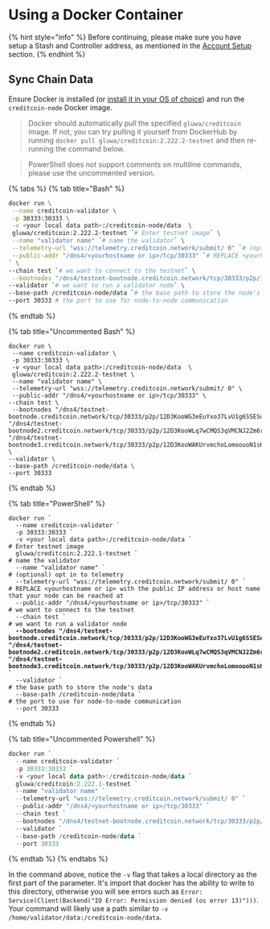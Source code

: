 # Using a Docker Container

{% hint style="info" %}
Before continuing, please make sure you have setup a Stash and Controller address, as mentioned in the [Account Setup](../wallets/account-setup.md) section.
{% endhint %}

## Sync Chain Data <a href="#sync-chain-data.1" id="sync-chain-data.1"></a>

Ensure Docker is installed (or [install it in your OS of choice](https://docs.docker.com/engine/install/)) and run the `creditcoin-node` Docker image.

> Docker should automatically pull the specified `gluwa/creditcoin` image. If not, you can try pulling it yourself from DockerHub by running `docker pull gluwa/creditcoin:2.222.2-testnet` and then re-running the command below.

> PowerShell does not support comments on multiline commands, please use the uncommented version.

{% tabs %}
{% tab title="Bash" %}
```bash
docker run \
 --name creditcoin-validator \
 -p 30333:30333 \
 -v <your local data path>:/creditcoin-node/data  \
 gluwa/creditcoin:2.222.2-testnet `# Enter testnet image` \
 --name "validator name" `# name the validator` \
 --telemetry-url "wss://telemetry.creditcoin.network/submit/ 0" `# (optional) opt in to telemetry` \
 --public-addr "/dns4/<yourhostname or ip>/tcp/30333" `# REPLACE <yourhostname or ip> with the public IP address or host name that your node can be reached at
` \
--chain test `# we want to connect to the testnet` \
 --bootnodes "/dns4/testnet-bootnode.creditcoin.network/tcp/30333/p2p/12D3KooWG3eEuYxo37LvU1g6SSESu4i9TQ8FrZmJcjvdys7eA3cH" "/dns4/testnet-bootnode2.creditcoin.network/tcp/30333/p2p/12D3KooWLq7wCMQS3qVMCNJ2Zm6rYuYh74cM99i9Tm8PMdqJPDzb" "/dns4/testnet-bootnode3.creditcoin.network/tcp/30333/p2p/12D3KooWAKUrvmchoLomoouoN1sKfF9kq8dYtCVFvtPuvqp7wFBS" \
--validator `# we want to run a validator node` \
--base-path /creditcoin-node/data `# the base path to store the node's data` \
--port 30333 # the port to use for node-to-node communication
```
{% endtab %}

{% tab title="Uncommented Bash" %}
```
docker run \
 --name creditcoin-validator \
 -p 30333:30333 \
 -v <your local data path>:/creditcoin-node/data  \
 gluwa/creditcoin:2.222.2-testnet \
 --name "validator name" \
 --telemetry-url "wss://telemetry.creditcoin.network/submit/ 0" \
 --public-addr "/dns4/<yourhostname or ip>/tcp/30333" \
--chain test \
 --bootnodes "/dns4/testnet-bootnode.creditcoin.network/tcp/30333/p2p/12D3KooWG3eEuYxo37LvU1g6SSESu4i9TQ8FrZmJcjvdys7eA3cH" "/dns4/testnet-bootnode2.creditcoin.network/tcp/30333/p2p/12D3KooWLq7wCMQS3qVMCNJ2Zm6rYuYh74cM99i9Tm8PMdqJPDzb" "/dns4/testnet-bootnode3.creditcoin.network/tcp/30333/p2p/12D3KooWAKUrvmchoLomoouoN1sKfF9kq8dYtCVFvtPuvqp7wFBS" \
--validator \
--base-path /creditcoin-node/data \
--port 30333
```
{% endtab %}

{% tab title="PowerShell" %}
<pre class="language-powershell"><code class="lang-powershell">docker run `
  --name creditcoin-validator `
  -p 30333:30333 `
  -v &#x3C;your local data path>:/creditcoin-node/data `
# Enter testnet image
  gluwa/creditcoin:2.222.1-testnet `
# name the validator
  --name "validator name" `
# (optional) opt in to telemetry
  --telemetry-url "wss://telemetry.creditcoin.network/submit/ 0" `
# REPLACE &#x3C;yourhostname or ip> with the public IP address or host name that your node can be reached at
  --public-addr "/dns4/&#x3C;yourhostname or ip>/tcp/30333" `
# we want to connect to the testnet
  --chain test `
# we want to run a validator node
<strong>  --bootnodes "/dns4/testnet-bootnode.creditcoin.network/tcp/30333/p2p/12D3KooWG3eEuYxo37LvU1g6SSESu4i9TQ8FrZmJcjvdys7eA3cH" "/dns4/testnet-bootnode2.creditcoin.network/tcp/30333/p2p/12D3KooWLq7wCMQS3qVMCNJ2Zm6rYuYh74cM99i9Tm8PMdqJPDzb" "/dns4/testnet-bootnode3.creditcoin.network/tcp/30333/p2p/12D3KooWAKUrvmchoLomoouoN1sKfF9kq8dYtCVFvtPuvqp7wFBS" `
</strong>  --validator `
# the base path to store the node's data
  --base-path /creditcoin-node/data `
# the port to use for node-to-node communication
  --port 30333
</code></pre>
{% endtab %}

{% tab title="Uncommented Powershell" %}
```powershell
docker run `
  --name creditcoin-validator `
  -p 30333:30333 `
  -v <your local data path>:/creditcoin-node/data `
  gluwa/creditcoin:2.222.1-testnet `
  --name "validator name" `
  --telemetry-url "wss://telemetry.creditcoin.network/submit/ 0" `
  --public-addr "/dns4/<yourhostname or ip>/tcp/30333" `
  --chain test `
  --bootnodes "/dns4/testnet-bootnode.creditcoin.network/tcp/30333/p2p/12D3KooWG3eEuYxo37LvU1g6SSESu4i9TQ8FrZmJcjvdys7eA3cH" "/dns4/testnet-bootnode2.creditcoin.network/tcp/30333/p2p/12D3KooWLq7wCMQS3qVMCNJ2Zm6rYuYh74cM99i9Tm8PMdqJPDzb" "/dns4/testnet-bootnode3.creditcoin.network/tcp/30333/p2p/12D3KooWAKUrvmchoLomoouoN1sKfF9kq8dYtCVFvtPuvqp7wFBS" `
  --validator `
  --base-path /creditcoin-node/data `
  --port 30333
```
{% endtab %}
{% endtabs %}

In the command above, notice the `-v` flag that takes a local directory as the first part of the parameter. It's import that docker has the ability to write to this directory, otherwise you will see errors such as `Error: Service(Client(Backend("IO Error: Permission denied (os error 13)")))`. Your command will likely use a path similar to `-v /home/validator/data:/creditcoin-node/data`.
